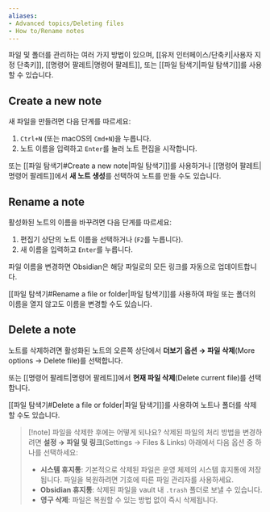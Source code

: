 ```yaml
---
aliases:
- Advanced topics/Deleting files
- How to/Rename notes
---
```

파일 및 폴더를 관리하는 여러 가지 방법이 있으며, [[유저 인터페이스/단축키|사용자 지정 단축키]], [[명령어 팔레트|명령어 팔레트]], 또는 [[파일 탐색기|파일 탐색기]]를 사용할 수 있습니다.

## Create a new note

새 파일을 만들려면 다음 단계를 따르세요:

1. `Ctrl+N` (또는 macOS의 `Cmd+N`)을 누릅니다.
2. 노트 이름을 입력하고 `Enter`를 눌러 노트 편집을 시작합니다.

또는 [[파일 탐색기#Create a new note|파일 탐색기]]를 사용하거나 [[명령어 팔레트|명령어 팔레트]]에서 **새 노트 생성**를 선택하여 노트를 만들 수도 있습니다.

## Rename a note

활성화된 노트의 이름을 바꾸려면 다음 단계를 따르세요:

1. 편집기 상단의 노트 이름을 선택하거나 (`F2`를 누릅니다).
2. 새 이름을 입력하고 `Enter`를 누릅니다.

파일 이름을 변경하면 Obsidian은 해당 파일로의 모든 링크를 자동으로 업데이트합니다.

[[파일 탐색기#Rename a file or folder|파일 탐색기]]를 사용하여 파일 또는 폴더의 이름을 열지 않고도 이름을 변경할 수도 있습니다.

## Delete a note

노트를 삭제하려면 활성화된 노트의 오른쪽 상단에서 **더보기 옵션 → 파일 삭제**(More options -> Delete file)를 선택합니다.

또는 [[명령어 팔레트|명령어 팔레트]]에서 **현재 파일 삭제**(Delete current file)를 선택합니다.

[[파일 탐색기#Delete a file or folder|파일 탐색기]]를 사용하여 노트나 폴더를 삭제할 수도 있습니다.


> [!note] 파일을 삭제한 후에는 어떻게 되나요?
> 삭제된 파일의 처리 방법을 변경하려면 **설정 → 파일 및 링크**(Settings → Files & Links) 아래에서 다음 옵션 중 하나를 선택하세요:
> - **시스템 휴지통**: 기본적으로 삭제된 파일은 운영 체제의 시스템 휴지통에 저장됩니다. 파일을 복원하려면 기호에 따른 파일 관리자를 사용하세요.
> - **Obsidian 휴지통**: 삭제된 파일을 vault 내 `.trash` 폴더로 보낼 수 있습니다.
> - **영구 삭제**: 파일은 복원할 수 있는 방법 없이 즉시 삭제됩니다.